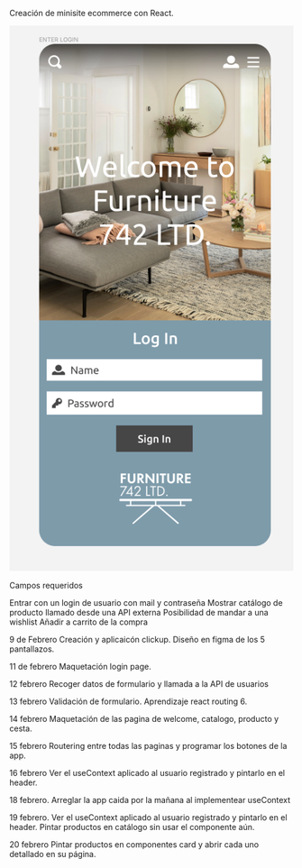 Creación de minisite ecommerce con React.

![alt text](image.png)

Campos requeridos

Entrar con un login de usuario con mail y contraseña
Mostrar catálogo de producto llamado desde una API externa
Posibilidad de mandar a una wishlist
Añadir a carrito de la compra

9 de Febrero
Creación y aplicaicón clickup.
Diseño en figma de los 5 pantallazos.

11 de febrero
Maquetación login page.

12 febrero
Recoger datos de formulario y llamada a la API de usuarios

13 febrero
Validación de formulario.
Aprendizaje react routing 6.

14 febrero 
Maquetación de las pagina de welcome, catalogo, producto y cesta.

15 febrero 
Routering entre todas las paginas y programar los botones de la app.

16 febrero
Ver el useContext aplicado al usuario registrado y pintarlo en el header.

18 febrero.
Arreglar la app caida por la mañana al implementear useContext

19 febrero.
Ver el useContext aplicado al usuario registrado y pintarlo en el header.
Pintar productos en catálogo sin usar el componente aún.

20 febrero
Pintar productos en componentes card y abrir cada uno detallado en su página.

